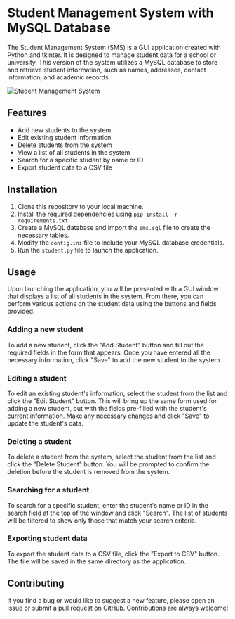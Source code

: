 # Student Management System with MySQL Database

The Student Management System (SMS) is a GUI application created with Python and tkinter. It is designed to manage student data for a school or university. This version of the system utilizes a MySQL database to store and retrieve student information, such as names, addresses, contact information, and academic records.

![Student Management System](https://github.com/Alok-2002/Advanced-Student-Management-System/assets/93814546/05f766d7-f2d2-4c2c-8ba3-56cd26acd642)


## Features

- Add new students to the system
- Edit existing student information
- Delete students from the system
- View a list of all students in the system
- Search for a specific student by name or ID
- Export student data to a CSV file

## Installation

1. Clone this repository to your local machine.
2. Install the required dependencies using `pip install -r requirements.txt`
3. Create a MySQL database and import the `sms.sql` file to create the necessary tables.
4. Modify the `config.ini` file to include your MySQL database credentials.
5. Run the `student.py` file to launch the application.

## Usage

Upon launching the application, you will be presented with a GUI window that displays a list of all students in the system. From there, you can perform various actions on the student data using the buttons and fields provided.

### Adding a new student

To add a new student, click the "Add Student" button and fill out the required fields in the form that appears. Once you have entered all the necessary information, click "Save" to add the new student to the system.

### Editing a student

To edit an existing student's information, select the student from the list and click the "Edit Student" button. This will bring up the same form used for adding a new student, but with the fields pre-filled with the student's current information. Make any necessary changes and click "Save" to update the student's data.

### Deleting a student

To delete a student from the system, select the student from the list and click the "Delete Student" button. You will be prompted to confirm the deletion before the student is removed from the system.

### Searching for a student

To search for a specific student, enter the student's name or ID in the search field at the top of the window and click "Search". The list of students will be filtered to show only those that match your search criteria.

### Exporting student data

To export the student data to a CSV file, click the "Export to CSV" button. The file will be saved in the same directory as the application.

## Contributing

If you find a bug or would like to suggest a new feature, please open an issue or submit a pull request on GitHub. Contributions are always welcome!
